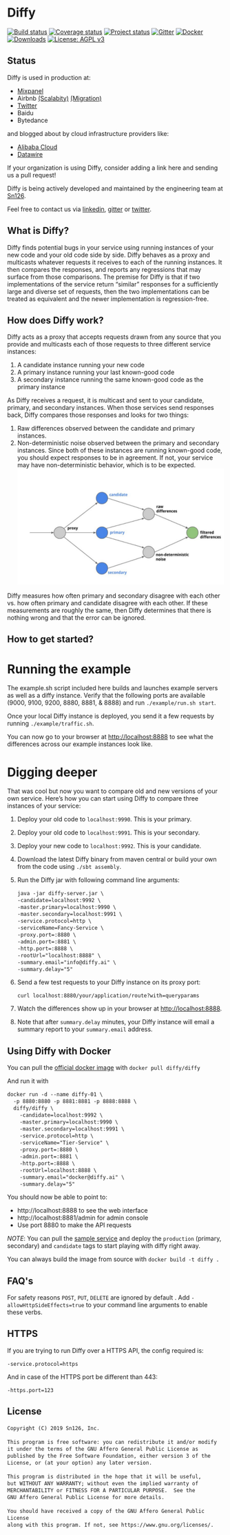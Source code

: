 # Diffy

[![Build status](https://img.shields.io/travis/opendiffy/diffy/master.svg)](https://travis-ci.org/opendiffy/diffy)
[![Coverage status](https://img.shields.io/codecov/c/github/opendiffy/diffy/master.svg)](https://codecov.io/github/opendiffy/diffy)
[![Project status](https://img.shields.io/badge/status-active-brightgreen.svg)](#status)
[![Gitter](https://img.shields.io/badge/gitter-join%20chat-green.svg)](https://gitter.im/opendiffy/diffy)
[![Docker](https://img.shields.io/docker/pulls/diffy/diffy)](https://hub.docker.com/r/diffy/diffy)
[![Downloads](https://img.shields.io/github/downloads/opendiffy/diffy/total.svg)](https://github.com/opendiffy/diffy/releases/latest)
[![License: AGPL v3](https://img.shields.io/badge/License-AGPL%20v3-blue.svg)](https://www.gnu.org/licenses/agpl-3.0)

## Status

Diffy is used in production at:
* [Mixpanel](https://engineering.mixpanel.com/2019/07/24/safely-rewriting-mixpanels-highest-throughput-service-in-golang/)
* Airbnb [(Scalabity)](https://www.infoq.com/presentations/airbnb-services-scalability/) [(Migration)](https://www.infoq.com/presentations/airbnb-soa-migration/)
* [Twitter](https://blog.twitter.com/engineering/en_us/a/2015/diffy-testing-services-without-writing-tests.html)
* Baidu
* Bytedance

and blogged about by cloud infrastructure providers like:
* [Alibaba Cloud](https://www.alibabacloud.com/blog/traffic-management-with-istio-3-traffic-comparison-analysis-based-on-istio_594545)
* [Datawire](https://blog.getambassador.io/next-level-testing-with-an-api-gateway-and-continuous-delivery-9cbb9c4564b5)

If your organization is using Diffy, consider adding a link here and sending us a pull request!

Diffy is being actively developed and maintained by the engineering team at [Sn126](https://www.sn126.com).

Feel free to contact us via [linkedin](https://www.linkedin.com/company/diffy), [gitter](https://gitter.im/opendiffy/diffy) or [twitter](https://twitter.com/diffyproject).

## What is Diffy?

Diffy finds potential bugs in your service using running instances of your new code and your old
code side by side. Diffy behaves as a proxy and multicasts whatever requests it receives to each of
the running instances. It then compares the responses, and reports any regressions that may surface
from those comparisons. The premise for Diffy is that if two implementations of the service return
“similar” responses for a sufficiently large and diverse set of requests, then the two
implementations can be treated as equivalent and the newer implementation is regression-free.

## How does Diffy work?

Diffy acts as a proxy that accepts requests drawn from any source that you provide and multicasts
each of those requests to three different service instances:

1. A candidate instance running your new code
2. A primary instance running your last known-good code
3. A secondary instance running the same known-good code as the primary instance

As Diffy receives a request, it is multicast and sent to your candidate, primary, and secondary
instances. When those services send responses back, Diffy compares those responses and looks for two
things:

1. Raw differences observed between the candidate and primary instances.
2. Non-deterministic noise observed between the primary and secondary instances. Since both of these
   instances are running known-good code, you should expect responses to be in agreement. If not,
   your service may have non-deterministic behavior, which is to be expected.
![Diffy Topology](/images/diffy_topology.png)

Diffy measures how often primary and secondary disagree with each other vs. how often primary and
candidate disagree with each other. If these measurements are roughly the same, then Diffy
determines that there is nothing wrong and that the error can be ignored.

## How to get started?
# Running the example
The example.sh script included here builds and launches example servers as well as a diffy instance. Verify
that the following ports are available (9000, 9100, 9200, 8880, 8881, & 8888) and run `./example/run.sh start`.

Once your local Diffy instance is deployed, you send it a few requests by running `./example/traffic.sh`.

You can now go to your browser at
[http://localhost:8888](http://localhost:8888) to see what the differences across our example instances look like.

# Digging deeper
That was cool but now you want to compare old and new versions of your own service. Here’s how you can
start using Diffy to compare three instances of your service:

1. Deploy your old code to `localhost:9990`. This is your primary.
2. Deploy your old code to `localhost:9991`. This is your secondary.
3. Deploy your new code to `localhost:9992`. This is your candidate.
4. Download the latest Diffy binary from maven central or build your own from the code using `./sbt assembly`.
5. Run the Diffy jar with following command line arguments:

    ```
    java -jar diffy-server.jar \
    -candidate=localhost:9992 \
    -master.primary=localhost:9990 \
    -master.secondary=localhost:9991 \
    -service.protocol=http \
    -serviceName=Fancy-Service \
    -proxy.port=:8880 \
    -admin.port=:8881 \
    -http.port=:8888 \
    -rootUrl="localhost:8888" \
    -summary.email="info@diffy.ai" \
    -summary.delay="5"
    ```

6. Send a few test requests to your Diffy instance on its proxy port:

    ```
    curl localhost:8880/your/application/route?with=queryparams
    ```

7. Watch the differences show up in your browser at [http://localhost:8888](http://localhost:8888).

8. Note that after ```summary.delay``` minutes, your Diffy instance will email a summary report to your ```summary.email``` address.
## Using Diffy with Docker

You can pull the [official docker image](https://hub.docker.com/r/diffy/diffy/) with `docker pull diffy/diffy`

And run it with
```
docker run -d --name diffy-01 \
  -p 8880:8880 -p 8881:8881 -p 8888:8888 \
  diffy/diffy \
    -candidate=localhost:9992 \
    -master.primary=localhost:9990 \
    -master.secondary=localhost:9991 \
    -service.protocol=http \
    -serviceName="Tier-Service" \
    -proxy.port=:8880 \
    -admin.port=:8881 \
    -http.port=:8888 \
    -rootUrl=localhost:8888 \
    -summary.email="docker@diffy.ai" \
    -summary.delay="5"
```

You should now be able to point to:
 - http://localhost:8888 to see the web interface
 - http://localhost:8881/admin for admin console
 - Use port 8880 to make the API requests

*NOTE*: You can  pull the [sample service](https://hub.docker.com/r/diffy/example-service/) and deploy the `production` (primary, secondary) and `candidate` tags to start playing with diffy right away.

You can always build the image from source with `docker build -t diffy .`


## FAQ's
   For safety reasons `POST`, `PUT`, ` DELETE ` are ignored by default . Add ` -allowHttpSideEffects=true ` to your command line arguments to enable these verbs.

## HTTPS
If you are trying to run Diffy over a HTTPS API, the config required is:

    -service.protocol=https

And in case of the HTTPS port be different than 443:

    -https.port=123

## License

    Copyright (C) 2019 Sn126, Inc.

    This program is free software: you can redistribute it and/or modify
    it under the terms of the GNU Affero General Public License as
    published by the Free Software Foundation, either version 3 of the
    License, or (at your option) any later version.

    This program is distributed in the hope that it will be useful,
    but WITHOUT ANY WARRANTY; without even the implied warranty of
    MERCHANTABILITY or FITNESS FOR A PARTICULAR PURPOSE.  See the
    GNU Affero General Public License for more details.

    You should have received a copy of the GNU Affero General Public License
    along with this program. If not, see https://www.gnu.org/licenses/.